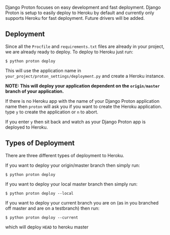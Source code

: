 Django Proton focuses on easy development and fast deployment. Django Proton is setup to easily deploy to Heroku by default and currently only supports Heroku for fast deployment. Future drivers will be added.

## Deployment

Since all the `Procfile` and `requirements.txt` files are already in your project, we are already ready to deploy. To deploy to Heroku just run:

    $ python proton deploy

This will use the application name in `your_project/proton_settings/deployment.py` and create a Heroku instance.

**NOTE: This will deploy your application dependent on the `origin/master` branch of your application.**

If there is no Heroku app with the name of your Django Proton application name then `proton` will ask you if you want to create the Heroku application. type `y` to create the application or `n` to abort.

If you enter `y` then sit back and watch as your Django Proton app is deployed to Heroku.

## Types of Deployment

There are three different types of deployment to Heroku.

If you want to deploy your origin/master branch then simply run: 

    $ python proton deploy

If you want to deploy your local master branch then simply run:

    $ python proton deploy --local

If you want to deploy your current branch you are on (as in you branched off master and are on a testbranch) then run: 

    $ python proton deploy --current 

which will deploy `HEAD` to heroku master